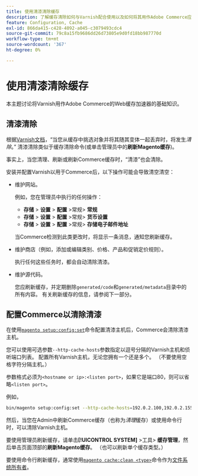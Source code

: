 ```yaml
---
title: 使用清漆清除缓存
description: 了解缓存清除如何与Varnish配合使用以及如何将其用作Adobe Commerce应用程序的Web缓存加速器。
feature: Configuration, Cache
exl-id: 866da415-c428-4092-a045-c3079493cdc4
source-git-commit: 79c8a15fb9686dd26d73805e9d0fd18bb987770d
workflow-type: tm+mt
source-wordcount: '367'
ht-degree: 0%

---
```


# 使用清漆清除缓存

本主题讨论将Varnish用作Adobe Commerce的Web缓存加速器的基础知识。

## 清漆清除

根据[Varnish文档](https://www.varnish-cache.org/docs/trunk/users-guide/purging.html)，“当您从缓存中挑选对象并将其随其变体一起丢弃时，将发生&#x200B;*清除*。” 清漆清除类似于缓存清除命令(或单击管理员中的&#x200B;**刷新Magento缓存**)。

事实上，当您清理、刷新或刷新Commerce缓存时，“清漆”也会清除。

安装并配置Varnish以用于Commerce后，以下操作可能会导致清空清空：

- 维护网站。

  例如，您在管理员中执行的任何操作：

   - **存储** > **设置** > **配置** >常规> **常规**
   - **存储** > **设置** > **配置** >常规> **货币设置**
   - **存储** > **设置** > **配置** >常规> **存储电子邮件地址**

  当Commerce检测到此类更改时，将显示一条消息，通知您刷新缓存。

- 维护商店（例如，添加或编辑类别、价格、产品和促销定价规则）。

  执行任何这些任务时，都会自动清除清漆。

- 维护源代码。

  您应刷新缓存，并定期删除`generated/code`和`generated/metadata`目录中的所有内容。 有关刷新缓存的信息，请参阅下一部分。

## 配置Commerce以清除清漆

在使用[`magento setup:config:set`](https://experienceleague.adobe.com/en/docs/commerce-operations/tools/cli-reference/commerce-on-premises#setupconfigset)命令配置清漆主机后，Commerce会清除清漆主机。

您可以使用可选参数`--http-cache-hosts`参数指定以逗号分隔的Varnish主机和侦听端口列表。 配置所有Varnish主机，无论您拥有一个还是多个。 （不要使用空格字符分隔主机。）

参数格式必须为`<hostname or ip>:<listen port>`，如果它是端口80，则可以省略`<listen port>`。

例如，

```bash
bin/magento setup:config:set --http-cache-hosts=192.0.2.100,192.0.2.155:6081
```

然后，当您在Admin中刷新Commerce缓存（也称为&#x200B;*清理*&#x200B;缓存）或使用命令行时，可以清除Varnish主机。

要使用管理员刷新缓存，请单击&#x200B;**[!UICONTROL SYSTEM]** >工具> **缓存管理**，然后单击页面顶部的&#x200B;**刷新Magento缓存**。 （也可以刷新单个缓存类型。）

要使用命令行刷新缓存，通常使用[`magento cache:clean <type>`](../cli/manage-cache.md#clean-and-flush-cache-types)命令作为[文件系统所有者](../../installation/prerequisites/file-system/overview.md)。
